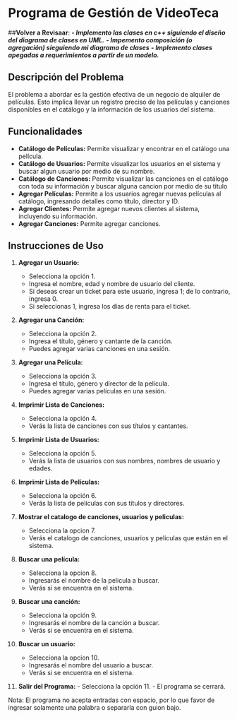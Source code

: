 # Programa de Gestión de VideoTeca
##**Volver a Revisaar**:
***- Implemento las clases en c++ siguiendo el diseño del diagrama de clases en UML.***
***- Impemento composición (o agregación) sieguiendo mi diagrama de clases***
***- Implemento clases apegadas a requerimientos a partir de un modelo.***

## Descripción del Problema

El problema a abordar es la gestión efectiva de un negocio de alquiler de películas. Esto implica llevar un registro preciso de las películas y canciones disponibles en el catálogo y la información de los usuarios del sistema.

## Funcionalidades

- **Catálogo de Películas:** Permite visualizar y encontrar en el catálogo una película.
- **Catálogo de Usuarios:** Permite visualizar los usuarios en el sistema y buscar algun usuario por medio de su nombre.
- **Catálogo de Canciones:** Permite visualizar las canciones en el catálogo con toda su información y buscar alguna cancion por medio de su titulo
- **Agregar Películas:** Permite a los usuarios agregar nuevas películas al catálogo, ingresando detalles como título, director y ID.
- **Agregar Clientes:** Permite agregar nuevos clientes al sistema, incluyendo su información.
- **Agregar Canciones:** Permite agregar canciones.

## Instrucciones de Uso
1.  **Agregar un Usuario:**
    -   Selecciona la opción 1.
    -   Ingresa el nombre, edad y nombre de usuario del cliente.
    -   Si deseas crear un ticket para este usuario, ingresa 1; de lo contrario, ingresa 0.
    -   Si seleccionas 1, ingresa los días de renta para el ticket.
    
2.  **Agregar una Canción:**
    -   Selecciona la opción 2.
    -   Ingresa el título, género y cantante de la canción.
    -   Puedes agregar varias canciones en una sesión.
    
3.  **Agregar una Película:**
    -   Selecciona la opción 3.
    -   Ingresa el título, género y director de la película.
    -   Puedes agregar varias películas en una sesión.
    
4.  **Imprimir Lista de Canciones:**
    -   Selecciona la opción 4.
    -   Verás la lista de canciones con sus títulos y cantantes.
  
5.  **Imprimir Lista de Usuarios:**
    -   Selecciona la opción 5.
    -   Verás la lista de usuarios con sus nombres, nombres de usuario y edades.
    
6.  **Imprimir Lista de Películas:**
    -   Selecciona la opción 6.
    -   Verás la lista de películas con sus títulos y directores.
7.  **Mostrar el catalogo de canciones, usuarios y peliculas:** 
    - Selecciona la opcion 7.
    - Verás el catalogo de canciones, usuarios y peliculas que están en el sistema.
8.  **Buscar una película:**
    - Selecciona la opcion 8.
    - Ingresarás el nombre de la pelicula a buscar.
    - Verás si se encuentra en el sistema. 
9.  **Buscar una canción:**
     - Selecciona la opción 9.
     - Ingresarás el nombre de la canción a buscar.
     - Verás si se encuentra en el sistema.
10.  **Buscar un usuario:**
     - Selecciona la opcion 10.
     - Ingresarás el nombre del usuario a buscar.
     - Verás si se encuentra en el sistema.
11.  **Salir del Programa:** 
    -  Selecciona la opción 11.
    -   El programa se cerrará.

Nota: El programa no acepta entradas con espacio, por lo que favor de ingresar solamente una palabra o separarla con guion bajo. 
